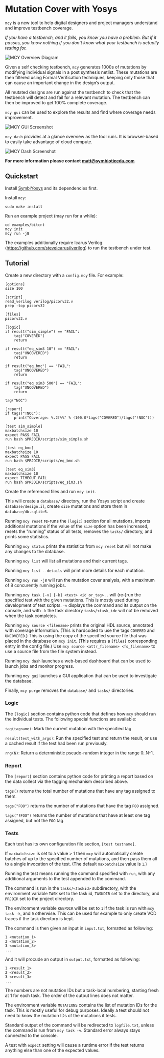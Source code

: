 # Mutation Cover with Yosys

`mcy` is a new tool to help digital designers and project managers understand and improve testbench coverage.

*If you have a testbench, and it fails, you know you have a problem. But if it passes, you know nothing if you don’t know what your testbench is actually testing for.*

![MCY Overview Diagram](https://github.com/YosysHQ/mcy/raw/master/docs/images/mcy.png)

Given a self checking testbench, `mcy` generates 1000s of mutations by modifying individual signals in a post synthesis netlist. These mutations are then filtered using Formal Verification techniques, keeping only those that can cause an important change in the design’s output.

All mutated designs are run against the testbench to check that the testbench will detect and fail for a relevant mutation. The testbench can then be improved to get 100% complete coverage.

`mcy gui` can be used to explore the results and find where coverage needs improvement.

![MCY GUI Screenshot](https://github.com/YosysHQ/mcy/raw/master/docs/images/mcy-gui.png)

`mcy dash` provides at a glance overview as the tool runs. It is browser-based to easily take advantage of cloud compute.

![MCY Dash Screenshot](https://github.com/YosysHQ/mcy/raw/master/docs/images/mcy-dash.png)

**For more information please contact matt@symbioticeda.com**

## Quickstart

Install [SymbiYosys](http://symbiyosys.readthedocs.io/) and its dependencies first.

Install `mcy`:

```
sudo make install
```

Run an example project (may run for a while):

```
cd examples/bitcnt
mcy init
mcy run -j8
```

The examples additionally require Icarus Verilog (https://github.com/steveicarus/iverilog) to run the testbench under test.

## Tutorial

Create a new directory with a `config.mcy` file. For example:

```
[options]
size 100

[script]
read_verilog verilog/picorv32.v
prep -top picorv32

[files]
picorv32.v

[logic]
if result("sim_simple") == "FAIL":
    tag("COVERED")
    return

if result("eq_sim3 10") == "FAIL":
    tag("UNCOVERED")
    return

if result("eq_bmc") == "FAIL":
    tag("UNCOVERED")
    return

if result("eq_sim3 500") == "FAIL":
    tag("UNCOVERED")
    return

tag("NOC")

[report]
if tags("!NOC"):
    print("Coverage: %.2f%%" % (100.0*tags("COVERED")/tags("!NOC")))

[test sim_simple]
maxbatchsize 10
expect PASS FAIL
run bash $PRJDIR/scripts/sim_simple.sh

[test eq_bmc]
maxbatchsize 10
expect PASS FAIL
run bash $PRJDIR/scripts/eq_bmc.sh

[test eq_sim3]
maxbatchsize 10
expect TIMEOUT FAIL
run bash $PRJDIR/scripts/eq_sim3.sh
```

Create the referenced files and run `mcy init`.

This will create a `database/` directory, run the Yosys script and create
`database/design.il`, create `size` mutations and store them in `database/db.sqlite3`.

Running `mcy reset` re-runs the `[logic]` section for all mutations, imports
additional mutations if the value of the `size` option has been increased,
resets the "running" status of all tests, removes the `tasks/` directory, and
prints some statistics.

Running `mcy status` prints the statistics from `mcy reset` but will
not make any changes to the database.

Running `mcy list` will list all mutations and their current tags.

Running `mcy list --details` will print more details for each mutation.

Running `mcy run -j8` will run the mutation cover analysis, with a maximum
of 8 concurently running jobs.

Running `mcy task [-v] [-k] <test> <id_or_tag>..` will (re-)run the specified
test with the given mutations. This is mostly used during development of test
scripts. `-v` displays the command and its output on the console, and with `-k`
the task directory `tasks/<task_id>` will not be removed when the task
completes.

Running `mcy source <filename>` prints the original HDL source, annotated with
coverage information. (This is hardcoded to use the tags `COVERED` and
`UNCOVERED`.) This is using the copy of the specified source file that was
placed in the database on `mcy init`. (This requires a `[files]` corresponding
entry in the config file.) Use `mcy source <attr_filename> <fs_filename>`
to use a source file from the file system instead.

Running `mcy dash` launches a web-based dashboard that can be used to launch
jobs and monitor progress.

Running `mcy gui` launches a GUI application that can be used to investigate
the database.

Finally, `mcy purge` removes the `database/` and `tasks/` directories.

### Logic

The `[logic]` section contains python code that defines how `mcy` should
run the individual tests. The following special functions are available:

`tag(tagname)`: Mark the current mutation with the specified tag

`result(test_with_args)`: Run the specified test and return the
result, or use a cached result if the test had been run previously.

`rng(N)`: Return a deterministic pseudo-random integer in the range 0..N-1.

### Report

The `[report]` section contains python code for printing a report based
on the data collect via the tagging mechanism described above.

`tags()` returns the total number of mutations that have any tag assigned
to them.

`tags("FOO")` returns the number of mutations that have the tag `FOO` assigned.

`tags("!FOO")` returns the number of mutations that have at least one tag
assigned, but not the `FOO` tag.

### Tests

Each test has its own configuration file section, `[test testname]`.

If `maxbatchsize` is set to a value > 1 then `mcy` will automatically create
batches of up to the specified number of mutations, and then pass them all
to a single invocation of the test. (The default `maxbatchsize` value is `1`.)

Running the test means running the command specified with `run`, with any
additional arguments to the test appended to the command.

The command is run in the `tasks/<taskid>` subdirectory, with the environment
variable `TASK` set to the task id, `TASKDIR` set to the directory, and `PRJDIR`
set to the project directory.

The environment variable `KEEPDIR` will be set to `1` if the task is run with
`mcy task -k`, and `0` otherwise. This can be used for example to only create
VCD traces if the task directory is kept.

The command is then given an input in `input.txt`, formatted as following:

```
1 <mutation_1>
2 <mutation_2>
3 <mutation_3>
...
```

And it will procude an output in `output.txt`, formatted as following:

```
1 <result_1>
2 <result_2>
3 <result_3>
...
```

The numbers are not mutation IDs but a task-local numbering, starting fresh
at 1 for each task. The order of the output lines does not matter.

The environment variable `MUTATIONS` contains the list of mutation IDs for the
task. This is mostly useful for debug purposes. Ideally a test should not
need to know the mutation IDs of the mutations it tests.

Standard output of the command will be redirected to `logfile.txt`, unless
the command is run from `mcy task -v`. Standard error always stays connected
to the console.

A test with `expect` setting will cause a runtime error if the test returns
anything else than one of the expected values.
